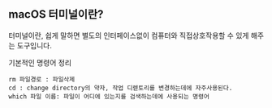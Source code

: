 ## macOS 터미널이란?
터미널이란, 쉽게 말하면 별도의 인터페이스없이 컴퓨터와 직접상호작용할 수 있게 해주는 도구입니다.

기본적인 명령어 정리

~~~unix
rm 파일경로 : 파일삭제
cd : change directory의 약자, 작업 디렏토리를 변경하는데에 자주사용된다.
which 파일 이름: 파일이 어디에 있는지를 검색하는데에 사용되는 명령어
~~~
